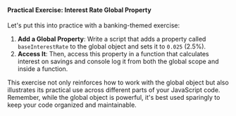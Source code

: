 #### Practical Exercise: Interest Rate Global Property

Let's put this into practice with a banking-themed exercise:

1. **Add a Global Property**: Write a script that adds a property called `baseInterestRate` to the global object and sets it to `0.025` (2.5%).
2. **Access It**: Then, access this property in a function that calculates interest on savings and console log it from both the global scope and inside a function.

This exercise not only reinforces how to work with the global object but also illustrates its practical use across different parts of your JavaScript code. Remember, while the global object is powerful, it's best used sparingly to keep your code organized and maintainable.